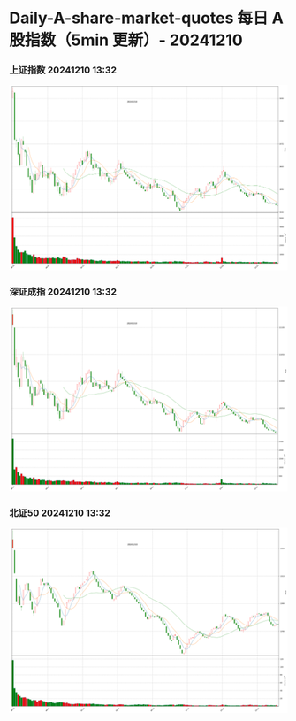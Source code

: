 
# Daily-A-share-market-quotes 每日 A 股指数（5min 更新）- 20241210

### 上证指数 20241210 13:32
![](./fig/2024/12/20241210-sh000001.png)

### 深证成指 20241210 13:32
![](./fig/2024/12/20241210-sz399001.png)

### 北证50 20241210 13:32
![](./fig/2024/12/20241210-bj899050.png)
